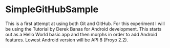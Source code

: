# SimpleGitHubSample
This is a first attempt at using both Git and GitHub.
For this experiment I will be using the Tutorial by Derek Banas for Android development.
This starts out as a Hello World basic app and then morphs in order to add Android features.
Lowest Android version will be API 8 (Froyo 2.2).
